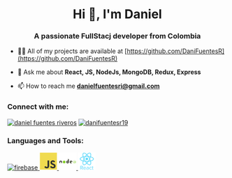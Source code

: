 <h1 align="center">Hi 👋, I'm Daniel</h1>
<h3 align="center">A passionate FullStacj developer from Colombia</h3>

- 👨‍💻 All of my projects are available at [https://github.com/DaniFuentesR](https://github.com/DaniFuentesR)

- 💬 Ask me about **React, JS, NodeJs, MongoDB, Redux, Express**

- 📫 How to reach me **danielfuentesri@gmail.com**

<h3 align="left">Connect with me:</h3>
<p align="left">
<a href="https://linkedin.com/in/daniel fuentes riveros" target="blank"><img align="center" src="https://raw.githubusercontent.com/rahuldkjain/github-profile-readme-generator/master/src/images/icons/Social/linked-in-alt.svg" alt="daniel fuentes riveros" height="30" width="40" /></a>
<a href="https://instagram.com/danifuentesr19" target="blank"><img align="center" src="https://raw.githubusercontent.com/rahuldkjain/github-profile-readme-generator/master/src/images/icons/Social/instagram.svg" alt="danifuentesr19" height="30" width="40" /></a>
</p>

<h3 align="left">Languages and Tools:</h3>
<p align="left"> <a href="https://firebase.google.com/" target="_blank" rel="noreferrer"> <img src="https://www.vectorlogo.zone/logos/firebase/firebase-icon.svg" alt="firebase" width="40" height="40"/> </a> <a href="https://developer.mozilla.org/en-US/docs/Web/JavaScript" target="_blank" rel="noreferrer"> <img src="https://raw.githubusercontent.com/devicons/devicon/master/icons/javascript/javascript-original.svg" alt="javascript" width="40" height="40"/> </a> <a href="https://nodejs.org" target="_blank" rel="noreferrer"> <img src="https://raw.githubusercontent.com/devicons/devicon/master/icons/nodejs/nodejs-original-wordmark.svg" alt="nodejs" width="40" height="40"/> </a> <a href="https://reactjs.org/" target="_blank" rel="noreferrer"> <img src="https://raw.githubusercontent.com/devicons/devicon/master/icons/react/react-original-wordmark.svg" alt="react" width="40" height="40"/> </a> </p>

